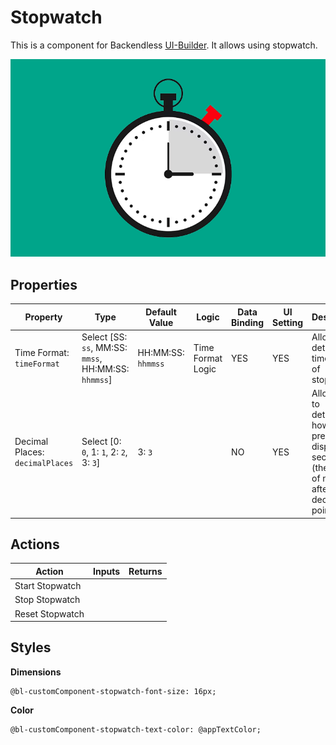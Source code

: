 # Stopwatch

This is a component for Backendless [UI-Builder](https://backendless.com/developers/#ui-builder). It allows using stopwatch.

<p align="center">
  <img src="./thumbnail.png" alt="main thumbnail" width="780"/>
</p>

## Properties

| Property                        | Type                                                 | Default Value      | Logic             | Data Binding | UI Setting | Description                                                                                                  |
|---------------------------------|------------------------------------------------------|--------------------|-------------------|--------------|------------|--------------------------------------------------------------------------------------------------------------|
| Time Format: `timeFormat`       | Select [SS: `ss`, MM:SS: `mmss`, HH:MM:SS: `hhmmss`] | HH:MM:SS: `hhmmss` | Time Format Logic | YES          | YES        | Allows to determine time format of stopwatch.                                                                |
| Decimal Places: `decimalPlaces` | Select [0: `0`, 1: `1`, 2: `2`, 3: `3`]              | 3: `3`             |                   | NO           | YES        | Allows you to determine how precisely to display the seconds (the count of numbers after the decimal point). |

## Actions

| Action          | Inputs | Returns |
|-----------------|--------|---------|
| Start Stopwatch |        |         |
| Stop Stopwatch  |        |         |
| Reset Stopwatch |        |         |

## Styles

**Dimensions**

```
@bl-customComponent-stopwatch-font-size: 16px;
```

**Color**

```
@bl-customComponent-stopwatch-text-color: @appTextColor;
```
